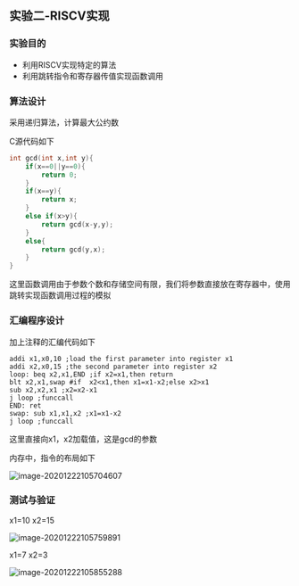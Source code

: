 ## 实验二-RISCV实现

### 实验目的

* 利用RISCV实现特定的算法
* 利用跳转指令和寄存器传值实现函数调用

### 算法设计

采用递归算法，计算最大公约数

C源代码如下

```c
int gcd(int x,int y){
    if(x==0||y==0){
        return 0;
    }
    if(x==y){
        return x;
    }
    else if(x>y){
        return gcd(x-y,y);
    }
    else{
        return gcd(y,x);
    }
}
```

这里函数调用由于参数个数和存储空间有限，我们将参数直接放在寄存器中，使用跳转实现函数调用过程的模拟

### 汇编程序设计

加上注释的汇编代码如下

```assembly
addi x1,x0,10 ;load the first parameter into register x1
addi x2,x0,15 ;the second parameter into register x2
loop: beq x2,x1,END ;if x2=x1,then return 
blt x2,x1,swap #if  x2<x1,then x1=x1-x2;else x2>x1
sub x2,x2,x1 ;x2=x2-x1
j loop ;funccall
END: ret
swap: sub x1,x1,x2 ;x1=x1-x2
j loop ;funccall
```

这里直接向x1，x2加载值，这是gcd的参数

内存中，指令的布局如下

![image-20201222105704607](C:\Users\Lenovo\AppData\Roaming\Typora\typora-user-images\image-20201222105704607.png)

### 测试与验证

x1=10 x2=15

![image-20201222105759891](C:\Users\Lenovo\AppData\Roaming\Typora\typora-user-images\image-20201222105759891.png)

x1=7 x2=3

![image-20201222105855288](C:\Users\Lenovo\AppData\Roaming\Typora\typora-user-images\image-20201222105855288.png)